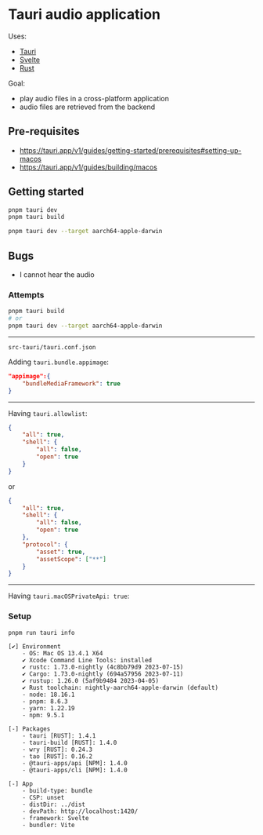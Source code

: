 # Tauri audio application

Uses:

- [Tauri](https://tauri.app/)
- [Svelte](https://svelte.dev/)
- [Rust](https://www.rust-lang.org/)

Goal:

- play audio files in a cross-platform application
- audio files are retrieved from the backend

## Pre-requisites

- https://tauri.app/v1/guides/getting-started/prerequisites#setting-up-macos
- https://tauri.app/v1/guides/building/macos

## Getting started

```bash
pnpm tauri dev
pnpm tauri build

pnpm tauri dev --target aarch64-apple-darwin
```

## Bugs

- I cannot hear the audio

### Attempts

```bash
pnpm tauri build
# or
pnpm tauri dev --target aarch64-apple-darwin
```

----

`src-tauri/tauri.conf.json`

Adding `tauri.bundle.appimage`: 

```json
"appimage":{
    "bundleMediaFramework": true
}
```

----

Having `tauri.allowlist`: 

```json
{
    "all": true,
    "shell": {
        "all": false,
        "open": true
    }
}
```

or

```json
{
    "all": true,
    "shell": {
        "all": false,
        "open": true
    },
    "protocol": {
        "asset": true,
        "assetScope": ["**"]
    }
}
```

----

Having `tauri.macOSPrivateApi: true`: 

### Setup

```bash
pnpm run tauri info
```

```
[✔] Environment
    - OS: Mac OS 13.4.1 X64
    ✔ Xcode Command Line Tools: installed
    ✔ rustc: 1.73.0-nightly (4c8bb79d9 2023-07-15)
    ✔ Cargo: 1.73.0-nightly (694a57956 2023-07-11)
    ✔ rustup: 1.26.0 (5af9b9484 2023-04-05)
    ✔ Rust toolchain: nightly-aarch64-apple-darwin (default)
    - node: 18.16.1
    - pnpm: 8.6.3
    - yarn: 1.22.19
    - npm: 9.5.1

[-] Packages
    - tauri [RUST]: 1.4.1
    - tauri-build [RUST]: 1.4.0
    - wry [RUST]: 0.24.3
    - tao [RUST]: 0.16.2
    - @tauri-apps/api [NPM]: 1.4.0
    - @tauri-apps/cli [NPM]: 1.4.0

[-] App
    - build-type: bundle
    - CSP: unset
    - distDir: ../dist
    - devPath: http://localhost:1420/
    - framework: Svelte
    - bundler: Vite
```
